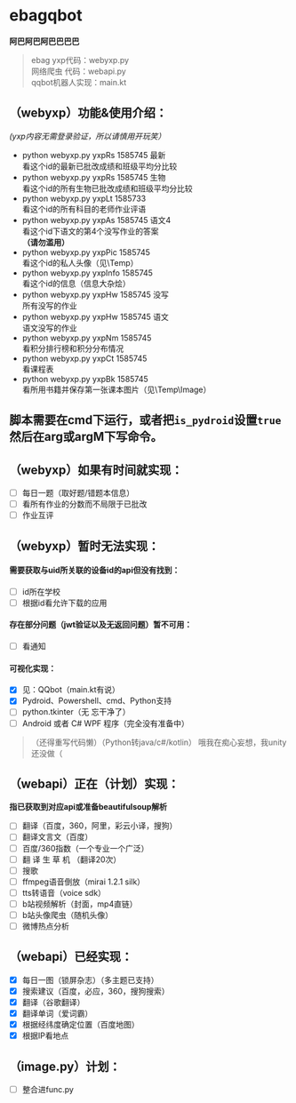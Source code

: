# ebagqbot
**阿巴阿巴阿巴巴巴巴**

> ebag yxp代码：webyxp.py  
> 网络爬虫 代码：webapi.py  
> qqbot机器人实现：main.kt  

## （webyxp）功能&使用介绍：  

*(yxp内容无需登录验证，所以请慎用开玩笑）*  
- python webyxp.py yxpRs 1585745 最新  
看这个id的最新已批改成绩和班级平均分比较  
- python webyxp.py yxpRs 1585745 生物  
看这个id的所有生物已批改成绩和班级平均分比较
- python webyxp.py yxpLt 1585733  
看这个id的所有科目的老师作业评语
- python webyxp.py yxpAs 1585745 语文4  
看这个id下语文的第4个没写作业的答案  
**（请勿滥用）**  
- python webyxp.py yxpPic 1585745  
看这个id的私人头像（见\Temp）
- python webyxp.py yxpInfo 1585745  
看这个id的信息（信息大杂烩）
- python webyxp.py yxpHw 1585745 没写  
所有没写的作业
- python webyxp.py yxpHw 1585745 语文  
语文没写的作业
- python webyxp.py yxpNm 1585745  
看积分排行榜和积分分布情况
- python webyxp.py yxpCt 1585745  
看课程表  
- python webyxp.py yxpBk 1585745  
看所用书籍并保存第一张课本图片（见\Temp\Image）  

## 脚本需要在cmd下运行，或者把`is_pydroid`设置`true`然后在arg或argM下写命令。

## （webyxp）如果有时间就实现：

- [ ] 每日一题（取好题/错题本信息）
- [ ] 看所有作业的分数而不局限于已批改  
- [ ] 作业互评  

## （webyxp）暂时无法实现：  

#### 需要获取与uid所关联的设备id的api但没有找到：  
- [ ] id所在学校  
- [ ] 根据id看允许下载的应用  
#### 存在部分问题（jwt验证以及无返回问题）暂不可用：  
- [ ] 看通知  
#### 可视化实现：  
- [X] 见：QQbot（main.kt有说）  
- [X] Pydroid、Powershell、cmd、Python支持  
- [ ] python.tkinter（无 忘干净了）  
- [ ] Android 或者 C# WPF 程序（完全没有准备中）  
> （还得重写代码懒）（Python转java/c#/kotlin）
> 哦我在痴心妄想，我unity还没做（

## （webapi）正在（计划）实现：  

**指已获取到对应api或准备beautifulsoup解析**
- [ ] 翻译（百度，360，阿里，彩云小译，搜狗） 
- [ ] 翻译文言文（百度）  
- [ ] 百度/360指数（一个专业一个广泛）
- [ ] 翻 译 生 草 机 （翻译20次）  
- [ ] 搜歌  
- [ ] ffmpeg语音倒放（mirai 1.2.1 silk）  
- [ ] tts转语音（voice sdk）  
- [ ] b站视频解析（封面，mp4直链）  
- [ ] b站头像爬虫（随机头像）  
- [ ] 微博热点分析

## （webapi）已经实现：

- [X] 每日一图（锁屏杂志）（多主题已支持）
- [X] 搜索建议（百度，必应，360，搜狗搜索）  
- [X] 翻译（谷歌翻译）  
- [X] 翻译单词（爱词霸）  
- [X] 根据经纬度确定位置（百度地图）  
- [X] 根据IP看地点  

## （image.py）计划：

- [ ] 整合进func.py
